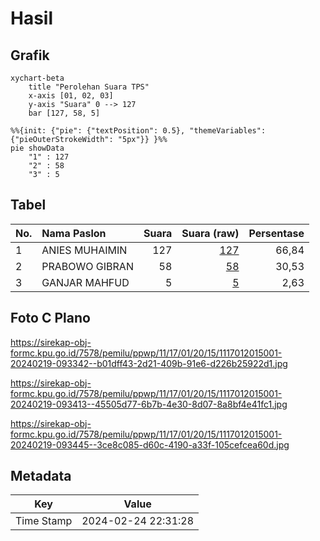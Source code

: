 # Hasil

## Grafik

```mermaid
xychart-beta
    title "Perolehan Suara TPS"
    x-axis [01, 02, 03]
    y-axis "Suara" 0 --> 127
    bar [127, 58, 5]
```

```mermaid
%%{init: {"pie": {"textPosition": 0.5}, "themeVariables": {"pieOuterStrokeWidth": "5px"}} }%%
pie showData
    "1" : 127
    "2" : 58
    "3" : 5
```

## Tabel

| No. | Nama Paslon    | Suara | Suara (raw) | Persentase |
|:--- |:-------------- | -----:| -----------:| ----------:|
| 1   | ANIES MUHAIMIN | 127   | [127][p-1]  | 66,84      |
| 2   | PRABOWO GIBRAN | 58    | [58][p-2]   | 30,53      |
| 3   | GANJAR MAHFUD  | 5     | [5][p-3]    | 2,63       |


[p-1]: https://github.com/gigit-pemilu/pemilu-2024-11-aceh/blob/main/pilpres/hitung-suara/sub/11-aceh/sub/17-bener-meriah/sub/01-pintu-rime-gayo/sub/2015-simpang-lancang/sub/001-tps/sub/paslon-1.txt
[p-2]: https://github.com/gigit-pemilu/pemilu-2024-11-aceh/blob/main/pilpres/hitung-suara/sub/11-aceh/sub/17-bener-meriah/sub/01-pintu-rime-gayo/sub/2015-simpang-lancang/sub/001-tps/sub/paslon-2.txt
[p-3]: https://github.com/gigit-pemilu/pemilu-2024-11-aceh/blob/main/pilpres/hitung-suara/sub/11-aceh/sub/17-bener-meriah/sub/01-pintu-rime-gayo/sub/2015-simpang-lancang/sub/001-tps/sub/paslon-3.txt

## Foto C Plano

https://sirekap-obj-formc.kpu.go.id/7578/pemilu/ppwp/11/17/01/20/15/1117012015001-20240219-093342--b01dff43-2d21-409b-91e6-d226b25922d1.jpg

https://sirekap-obj-formc.kpu.go.id/7578/pemilu/ppwp/11/17/01/20/15/1117012015001-20240219-093413--45505d77-6b7b-4e30-8d07-8a8bf4e41fc1.jpg

https://sirekap-obj-formc.kpu.go.id/7578/pemilu/ppwp/11/17/01/20/15/1117012015001-20240219-093445--3ce8c085-d60c-4190-a33f-105cefcea60d.jpg


## Metadata

| Key        | Value               |
| ---------- | ------------------- |
| Time Stamp | 2024-02-24 22:31:28 |



